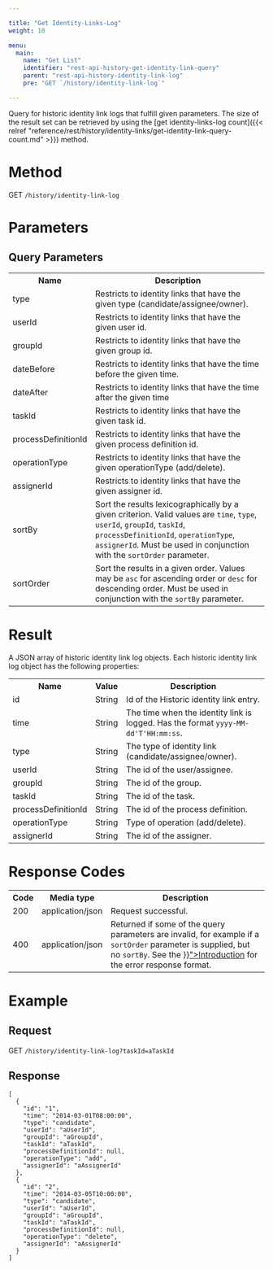 ```yaml
---

title: "Get Identity-Links-Log"
weight: 10

menu:
  main:
    name: "Get List"
    identifier: "rest-api-history-get-identity-link-query"
    parent: "rest-api-history-identity-link-log"
    pre: "GET `/history/identity-link-log`"

---
```



Query for historic identity link logs that fulfill given parameters.
The size of the result set can be retrieved by using the [get identity-links-log count]({{< relref "reference/rest/history/identity-links/get-identity-link-query-count.md" >}}) method.


# Method

GET `/history/identity-link-log`


# Parameters

## Query Parameters

<table class="table table-striped">
  <tr>
    <th>Name</th>
    <th>Description</th>
  </tr>
  <tr>
    <td>type</td>
    <td>Restricts to identity links that have the given type (candidate/assignee/owner).</td>
  </tr>
  <tr>
    <td>userId</td>
    <td>Restricts to identity links that have the given user id.</td>
  </tr>
  <tr>
    <td>groupId</td>
    <td>Restricts to identity links that have the given group id.</td>
  </tr>
  <tr>
    <td>dateBefore</td>
    <td>Restricts to identity links that have the time before the given time.</td>
  </tr>
  <tr>
    <td>dateAfter</td>
    <td>Restricts to identity links that have the time after the given time</td>
  </tr>
  <tr>
    <td>taskId</td>
    <td>Restricts to identity links that have the given task id.</td>
  </tr>
  <tr>
    <td>processDefinitionId</td>
    <td>Restricts to identity links that have the given process definition id.</td>
  </tr>
  <tr>
    <td>operationType</td>
    <td>Restricts to identity links that have the given operationType (add/delete).</td>
  </tr>
  <tr>
    <td>assignerId</td>
    <td>Restricts to identity links that have the given assigner id.</td>
  </tr>
  <tr>
    <td>sortBy</td>
    <td>Sort the results lexicographically by a given criterion. Valid values are
    <code>time</code>, <code>type</code>, <code>userId</code>, <code>groupId</code>, <code>taskId</code>, <code>processDefinitionId</code>, <code>operationType</code>, <code>assignerId</code>.
    Must be used in conjunction with the <code>sortOrder</code> parameter.</td>
  </tr>
  <tr>
    <td>sortOrder</td>
    <td>Sort the results in a given order. Values may be <code>asc</code> for ascending order or <code>desc</code> for descending order.
    Must be used in conjunction with the <code>sortBy</code> parameter.</td>
  </tr>
</table>


# Result

A JSON array of historic identity link log objects.
Each historic identity link log object has the following properties:

<table class="table table-striped">
  <tr>
    <th>Name</th>
    <th>Value</th>
    <th>Description</th>
  </tr>
  <tr>
    <td>id</td>
    <td>String</td>
    <td>Id of the Historic identity link entry.</td>
  </tr>
  <tr>
    <td>time</td>
    <td>String</td>
    <td>The time when the identity link is logged. Has the format <code>yyyy-MM-dd'T'HH:mm:ss</code>.</td>
  </tr>
   <tr>
    <td>type</td>
    <td>String</td>
    <td>The type of identity link (candidate/assignee/owner).</td>
  </tr>
  <tr>
    <td>userId</td>
    <td>String</td>
    <td>The id of the user/assignee.</td>
  </tr>
  <tr>
    <td>groupId</td>
    <td>String</td>
    <td>The id of the group.</td>
  </tr>
  <tr>
    <td>taskId</td>
    <td>String</td>
    <td>The id of the task.</td>
  </tr>
  <tr>
    <td>processDefinitionId</td>
    <td>String</td>
    <td>The id of the process definition.</td>
  </tr>
  <tr>
    <td>operationType</td>
    <td>String</td>
    <td>Type of operation (add/delete).</td>
  </tr>
  <tr>
    <td>assignerId</td>
    <td>String</td>
    <td>The id of the assigner.</td>
  </tr>
</table>


# Response Codes

<table class="table table-striped">
  <tr>
    <th>Code</th>
    <th>Media type</th>
    <th>Description</th>
  </tr>
  <tr>
    <td>200</td>
    <td>application/json</td>
    <td>Request successful.</td>
  </tr>
  <tr>
    <td>400</td>
    <td>application/json</td>
    <td>Returned if some of the query parameters are invalid, for example if a <code>sortOrder</code> parameter is supplied, but no <code>sortBy</code>. See the <a href="{{< relref "reference/rest/overview/index.md#error-handling" >}}">Introduction</a> for the error response format.</td>
  </tr>
</table>


# Example

## Request

GET <code>/history/identity-link-log?taskId=aTaskId</code>

## Response

    [
      {
	    "id": "1",
        "time": "2014-03-01T08:00:00",
        "type": "candidate",
        "userId": "aUserId",
        "groupId": "aGroupId",
        "taskId": "aTaskId",
		"processDefinitionId": null,
        "operationType": "add",
        "assignerId": "aAssignerId"
      },
      {
	    "id": "2",
        "time": "2014-03-05T10:00:00",
        "type": "candidate",
        "userId": "aUserId",
        "groupId": "aGroupId",
        "taskId": "aTaskId",
		"processDefinitionId": null,
        "operationType": "delete",
        "assignerId": "aAssignerId"
      }
    ]
